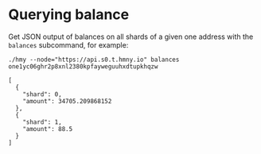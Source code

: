 # Querying balance

Get JSON output of balances on all shards of a given one address with the `balances` subcommand, for example:

```text
./hmy --node="https://api.s0.t.hmny.io" balances one1yc06ghr2p8xnl2380kpfayweguuhxdtupkhqzw

[
  {
    "shard": 0,
    "amount": 34705.209868152
  },
  {
    "shard": 1,
    "amount": 88.5
  }
]
```

